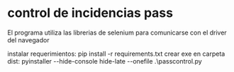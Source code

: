 # control de incidencias pass

El programa utiliza las librerias de selenium para comunicarse con el driver del navegador

instalar requerimientos: pip install -r requirements.txt
crear exe en carpeta dist: pyinstaller --hide-console hide-late --onefile .\passcontrol.py
